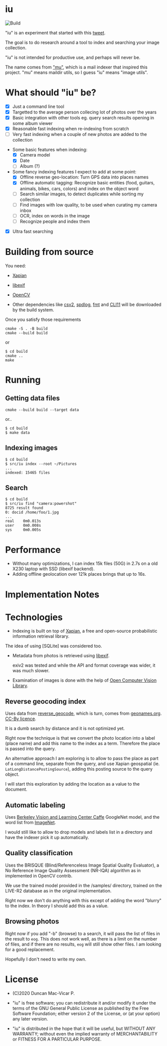 
# iu

![Build](https://github.com/dmacvicar/iu/workflows/Build/badge.svg)

"iu" is an experiment that started with this [tweet](https://twitter.com/dmacvicar/status/1279711325455880193).

The goal is to do research around a tool to index and searching your image collection.

"iu" is not intended for productive use, and perhaps will never be.

The name comes from ["mu"](https://www.djcbsoftware.nl/code/mu/), which is a mail indexer that inspired this project.
"mu" means maildir utils, so I guess "iu" means "image utils".

# What should "iu" be?

- [X] Just a command line tool
- [X] Targetted to the average person collecing lot of photos over the years
- [X] Basic integration with other tools
      eg. query search results opening in some album viewer
- [X] Reasonable fast indexing when re-indexing from scratch
- [ ] Very fast indexing when a couple of new photos are added to the collection
- Some basic features when indexing:
  - [X] Camera model
  - [X] Date
  - [ ] Album (?)
- Some fancy indexing features I expect to add at some point:
  - [X] Offline reverse geo-location: Turn GPS data into places names
  - [X] Offline automatic tagging: Recognize basic entities (food, guitars, animals, bikes, cars, colors) and index on the object word
  - [ ] Search similar images, to detect duplicates while sorting my collection
  - [ ] Find images with low quality, to be used when curating my camera inbox
  - [ ] OCR, index on words in the image
  - [ ] Recognize people and index them
- [X] Ultra fast searching

# Building from source

You need:

* [Xapian](https://xapian.org/)
* [libexif](https://libexif.github.io/)
* [OpenCV](https://opencv.org/)

* Other dependencies like [csv2](https://github.com/p-ranav/csv2), [spdlog](https://github.com/gabime/spdlog), [fmt](https://github.com/fmtlib/fmt) and [CLI11](https://github.com/CLIUtils/CLI11) will be downloaded by the build system.

Once you satisfy those requirements

```
cmake -S . -B build
cmake --build build
```

or

```
$ cd build
cmake ..
make
```

# Running

## Getting data files

```
cmake --build build --target data
```

or..

```
$ cd build
$ make data
```

## Indexing images

```
$ cd build
$ src/iu index --root ~/Pictures
...
indexed: 15465 files
```

## Search

```
$ cd build
$ src/iu find "camera:powershot"
8725 result found
0: docid /home/foo/1.jpg
...
real    0m0.013s
user    0m0.008s
sys     0m0.005s
```

# Performance

* Without many optimizations, I can index 15k files (50G) in 2.7s on a old X230 laptop with SSD (libexif backend).
* Adding offline geolocation over 121k places brings that up to 16s.

# Implementation Notes

# Technologies

* Indexing is built on top of [Xapian](https://xapian.org/), a free and open-source probabilistic information retrieval library.

 The idea of using [SQLite] was considered too.

* Metadata from photos is retrieved using [libexif](https://libexif.github.io).

  exiv2 was tested and while the API and format coverage was wider, it was much slower.

* Examination of images is done with the help of [Open Computer Vision Library](https://opencv.org).

## Reverse geocoding index

Uses data from [reverse_geocode](https://github.com/richardpenman/reverse_geocode), which is turn, comes from [geonames.org](https://geonames.org). [CC-By licence](http://creativecommons.org/licenses/by/4.0/).

It is a dumb search by distance and it is not optimized yet.

Right now the technique is that we convert the photo location into a label (place name) and add this name to the index as a term. Therefore the place is passed into the query.

An alternative approach I am exploring is to allow to pass the place as part of a command line, separate from the query, and use Xapian geospatial (ie. `LatLongDistancePostingSource`), adding this posting source to the query object.

I will start this exploration by adding the location as a value to the document.

## Automatic labeling

Uses [Berkeley Vision and Learning Center Caffe](https://caffe.berkeleyvision.org/) GoogleNet model, and the word list from [ImageNet](http://www.image-net.org).

I would still like to allow to drop models and labels list in a directory and have the indexer pick it up automatically.

## Quality classification

Uses the BRISQUE (Blind/Referenceless Image Spatial Quality Evaluator), a No Reference Image Quality Assessment (NR-IQA) algorithm as in implemented in OpenCV contrib.

We use the trained model provided in the /samples/ directory, trained on the LIVE-R2 database as in the original implementation.

Right now we don't do anything with this except of adding the word "blurry" to the index. In theory I should add this as a value.

## Browsing photos

Right now if you add "-b" (browse) to a search, it will pass the list of files in the result to `eog`. This does not work well, as there is a limit on the number of files, and if there are no results, `eog` will still show other files. I am looking for a good replacement.

Hopefully I don't need to write my own.

# License

* (C)2020 Duncan Mac-Vicar P.

* "iu" is free software; you can redistribute it and/or modify it under the terms of the GNU General Public License as published by the Free Software Foundation; either version 2 of the License, or (at your option) any later version.

* "iu" is distributed in the hope that it will be useful, but WITHOUT ANY WARRANTY; without even the implied warranty of MERCHANTABILITY or FITNESS FOR A PARTICULAR PURPOSE.
